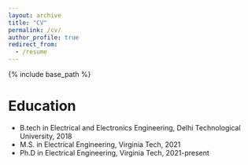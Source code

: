 ```yaml
---
layout: archive
title: "CV"
permalink: /cv/
author_profile: true
redirect_from:
  - /resume
---
```


{% include base_path %}

Education
======
* B.tech in Electrical and Electronics Engineering, Delhi Technological University, 2018
* M.S. in Electrical Engineering, Virginia Tech, 2021
* Ph.D in Electrical Engineering, Virginia Tech, 2021-present

